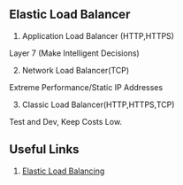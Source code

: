 ## Elastic Load Balancer

1. Application Load Balancer (HTTP,HTTPS)

Layer 7 (Make Intelligent Decisions)

2. Network Load Balancer(TCP)

Extreme Performance/Static IP Addresses

3. Classic Load Balancer(HTTP,HTTPS,TCP)

Test and Dev, Keep Costs Low.

## Useful Links

1. [Elastic Load Balancing](https://aws.amazon.com/elasticloadbalancing/)

